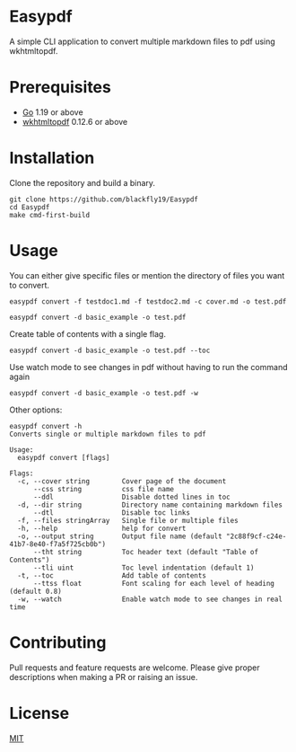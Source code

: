 # Easypdf
A simple CLI application to convert multiple markdown files to pdf using wkhtmltopdf.

# Prerequisites
- [Go](https://go.dev/dl/) 1.19 or above 
- [wkhtmltopdf](https://wkhtmltopdf.org/downloads.html) 0.12.6 or above

# Installation


 Clone the repository and build a binary.
 ```
git clone https://github.com/blackfly19/Easypdf
cd Easypdf
make cmd-first-build
```
# Usage
You can either give specific files or mention the directory of files you want to convert.
```
easypdf convert -f testdoc1.md -f testdoc2.md -c cover.md -o test.pdf
```
```
easypdf convert -d basic_example -o test.pdf
```

Create table of contents with a single flag.
```
easypdf convert -d basic_example -o test.pdf --toc
```
Use watch mode to see changes in pdf without having to run the command again
```
easypdf convert -d basic_example -o test.pdf -w
```
Other options:
```
easypdf convert -h
Converts single or multiple markdown files to pdf

Usage:
  easypdf convert [flags]

Flags:
  -c, --cover string        Cover page of the document
      --css string          css file name
      --ddl                 Disable dotted lines in toc
  -d, --dir string          Directory name containing markdown files
      --dtl                 Disable toc links
  -f, --files stringArray   Single file or multiple files
  -h, --help                help for convert
  -o, --output string       Output file name (default "2c88f9cf-c24e-41b7-8e40-f7a5f725cb0b")
      --tht string          Toc header text (default "Table of Contents")
      --tli uint            Toc level indentation (default 1)
  -t, --toc                 Add table of contents
      --ttss float          Font scaling for each level of heading (default 0.8)
  -w, --watch               Enable watch mode to see changes in real time

```
# Contributing
Pull requests and feature requests are welcome. Please give proper descriptions when making a PR or raising an issue.

# License
[MIT](https://github.com/blackfly19/Easypdf/blob/master/LICENSE)
